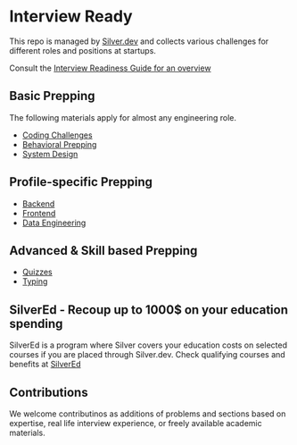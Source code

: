 # Interview Ready

This repo is managed by [Silver.dev](https://silver.dev) and collects various challenges for different roles and positions at startups.

Consult the [Interview Readiness Guide for an overview](https://www.notion.so/silverdev/Candidate-Handbook-Interview-Readiness-e02b5d4cf8d049998bb568d69c4c80aa)

## Basic Prepping

The following materials apply for almost any engineering role. 

- [Coding Challenges](https://github.com/conanbatt/interview-practice/tree/main/coding-challenges)
- [Behavioral Prepping](https://github.com/conanbatt/interview-practice/tree/main/behavioral)
- [System Design](https://github.com/conanbatt/interview-practice/tree/main/system-design)

## Profile-specific Prepping

- [Backend](https://github.com/conanbatt/interview-practice/tree/main/profile-specific/backend)
- [Frontend](https://github.com/conanbatt/interview-practice/tree/main/profile-specific/frontend)
- [Data Engineering](https://github.com/conanbatt/interview-practice/tree/main/profile-specific/data-engineering)

## Advanced & Skill based Prepping

- [Quizzes](https://github.com/conanbatt/interview-practice/tree/main/misc/quizzes)
- [Typing](https://github.com/conanbatt/interview-practice/tree/main/misc/typing)

## SilverEd - Recoup up to 1000$ on your education spending

SilverEd is a program where Silver covers your education costs on selected courses if you are placed through Silver.dev.
Check qualifying courses and benefits at [SilverEd](https://silver.dev/ed)

## Contributions

We welcome contributinos as additions of problems and sections based on expertise, real life interview experience, or freely available academic materials.
